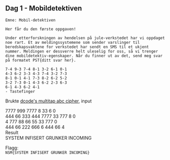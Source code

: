 ## Dag 1 - Mobildetektiven

```
Emne: Mobil-detektiven

Her får du den første oppgaven!

Under etterforskningen av hendelsen på jule-verkstedet har vi oppdaget noe rart. Et av meldingssystemene som sender varslinger til beredskapsvaktene for verkstedet har sendt en SMS til et ukjent nummer. Meldingen er dessverre helt uleselig for oss, så vi trenger dine mobildetektiv-egenskaper. Når du finner ut av det, send meg svar på formatet PST{ditt svar her}.

7-4 9-3 7-4 8-1 3-2 6-1 0-1
4-3 6-2 3-3 4-3 7-4 3-2 7-3
8-1 0-1 4-1 7-3 8-2 6-2 5-2
3-2 7-3 0-1 4-3 6-2 2-3 6-3
6-1 4-3 6-2 4-1
- Tastefinger
```

Brukte [dcode's multitap abc cipher](https://www.dcode.fr/multitap-abc-cipher), input

7777 999 7777 8 33 6 0 \
444 66 333 444 7777 33 777 8 0 \
4 777 88 66 55 33 777 0 \
444 66 222 666 6 444 66 4 \
Result\
SYSTEM INFISERT GRUNKER INCOMING

Flagg: \
`NSM{SYSTEM INFISERT GRUNKER INCOMING}`